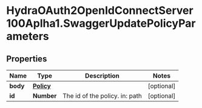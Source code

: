 # HydraOAuth2OpenIdConnectServer100Aplha1.SwaggerUpdatePolicyParameters

## Properties
Name | Type | Description | Notes
------------ | ------------- | ------------- | -------------
**body** | [**Policy**](Policy.md) |  | [optional] 
**id** | **Number** | The id of the policy. in: path | [optional] 


